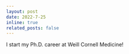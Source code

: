 ```yaml
---
layout: post
date: 2022-7-25
inline: true
related_posts: false
---
```


I start my Ph.D. career at Weill Cornell Medicine!
